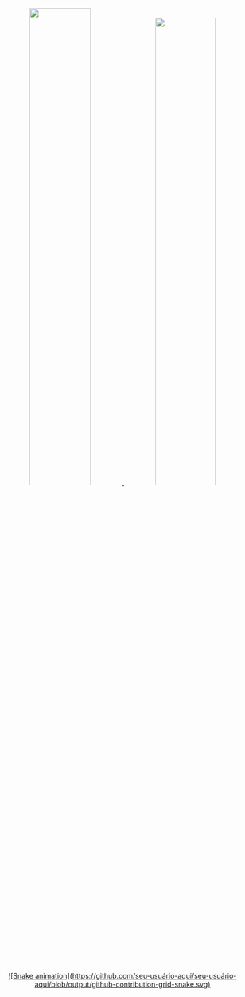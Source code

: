 <div  align="center">
  <a href="https://github.com/vinicios-santos">
  <img width="49.5%" src= "https://github-readme-stats.vercel.app/api?username=vinicios-santos&theme=cobalt"/>
  <img width="49%" src="https://github-readme-stats.vercel.app/api/top-langs/?username=vinicios-santos&layout=compact&langs_count=7&theme=cobalt"/>
  ![Snake animation](https://github.com/seu-usuário-aqui/seu-usuário-aqui/blob/output/github-contribution-grid-snake.svg)
</div>


